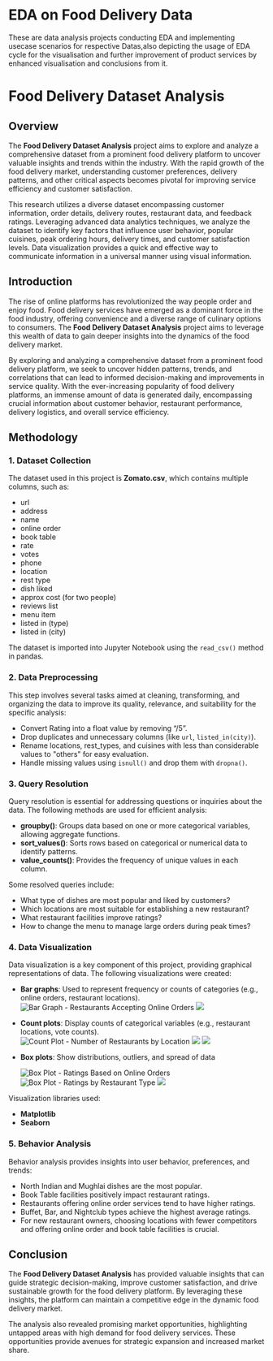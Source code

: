 # EDA on Food Delivery Data
These are data analysis projects conducting EDA and implementing usecase scenarios for respective Datas,also depicting the usage of EDA cycle for the visualisation and further improvement of product services by enhanced visualisation and conclusions from it.
# Food Delivery Dataset Analysis

## Overview
The **Food Delivery Dataset Analysis** project aims to explore and analyze a comprehensive dataset from a prominent food delivery platform to uncover valuable insights and trends within the industry. With the rapid growth of the food delivery market, understanding customer preferences, delivery patterns, and other critical aspects becomes pivotal for improving service efficiency and customer satisfaction.

This research utilizes a diverse dataset encompassing customer information, order details, delivery routes, restaurant data, and feedback ratings. Leveraging advanced data analytics techniques, we analyze the dataset to identify key factors that influence user behavior, popular cuisines, peak ordering hours, delivery times, and customer satisfaction levels. Data visualization provides a quick and effective way to communicate information in a universal manner using visual information.

## Introduction
The rise of online platforms has revolutionized the way people order and enjoy food. Food delivery services have emerged as a dominant force in the food industry, offering convenience and a diverse range of culinary options to consumers. The **Food Delivery Dataset Analysis** project aims to leverage this wealth of data to gain deeper insights into the dynamics of the food delivery market.

By exploring and analyzing a comprehensive dataset from a prominent food delivery platform, we seek to uncover hidden patterns, trends, and correlations that can lead to informed decision-making and improvements in service quality. With the ever-increasing popularity of food delivery platforms, an immense amount of data is generated daily, encompassing crucial information about customer behavior, restaurant performance, delivery logistics, and overall service efficiency.

## Methodology

### 1. Dataset Collection
The dataset used in this project is **Zomato.csv**, which contains multiple columns, such as:
- url
- address
- name
- online order
- book table
- rate
- votes
- phone
- location
- rest type
- dish liked
- approx cost (for two people)
- reviews list
- menu item
- listed in (type)
- listed in (city)

The dataset is imported into Jupyter Notebook using the `read_csv()` method in pandas.

### 2. Data Preprocessing
This step involves several tasks aimed at cleaning, transforming, and organizing the data to improve its quality, relevance, and suitability for the specific analysis:
- Convert Rating into a float value by removing “/5”.
- Drop duplicates and unnecessary columns (like `url`, `listed_in(city)`).
- Rename locations, rest_types, and cuisines with less than considerable values to "others" for easy evaluation.
- Handle missing values using `isnull()` and drop them with `dropna()`.

### 3. Query Resolution
Query resolution is essential for addressing questions or inquiries about the data. The following methods are used for efficient analysis:
- **groupby()**: Groups data based on one or more categorical variables, allowing aggregate functions.
- **sort_values()**: Sorts rows based on categorical or numerical data to identify patterns.
- **value_counts()**: Provides the frequency of unique values in each column.

Some resolved queries include:
- What type of dishes are most popular and liked by customers?
- Which locations are most suitable for establishing a new restaurant?
- What restaurant facilities improve ratings?
- How to change the menu to manage large orders during peak times?

### 4. Data Visualization
Data visualization is a key component of this project, providing graphical representations of data. The following visualizations were created:

- **Bar graphs**: Used to represent frequency or counts of categories (e.g., online orders, restaurant locations).
  ![Bar Graph - Restaurants Accepting Online Orders](I-1.png)
  ![](I2.png)
  
- **Count plots**: Display counts of categorical variables (e.g., restaurant locations, vote counts).
  ![Count Plot - Number of Restaurants by Location](I3.png)
  ![](I3)
  ![](I4.png)
  
- **Box plots**: Show distributions, outliers, and spread of data

  ![Box Plot - Ratings Based on Online Orders](I5.png)
  ![Box Plot - Ratings by Restaurant Type](I6.png)
  ![](I7.png)

Visualization libraries used:
- **Matplotlib**
- **Seaborn**

### 5. Behavior Analysis
Behavior analysis provides insights into user behavior, preferences, and trends:
- North Indian and Mughlai dishes are the most popular.
- Book Table facilities positively impact restaurant ratings.
- Restaurants offering online order services tend to have higher ratings.
- Buffet, Bar, and Nightclub types achieve the highest average ratings.
- For new restaurant owners, choosing locations with fewer competitors and offering online order and book table facilities is crucial.

## Conclusion
The **Food Delivery Dataset Analysis** has provided valuable insights that can guide strategic decision-making, improve customer satisfaction, and drive sustainable growth for the food delivery platform. By leveraging these insights, the platform can maintain a competitive edge in the dynamic food delivery market.

The analysis also revealed promising market opportunities, highlighting untapped areas with high demand for food delivery services. These opportunities provide avenues for strategic expansion and increased market share.

